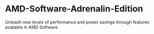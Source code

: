# AMD-Software-Adrenalin-Edition
Unleash new levels of performance and power savings through features available in AMD Software.

